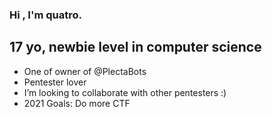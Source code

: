 ### Hi , I'm quatro.


## 17 yo, newbie level in computer science
 
-  One of owner of @PlectaBots
- Pentester lover 
- I’m looking to collaborate with other pentesters :)
- 2021 Goals: Do more CTF
<br />

                



